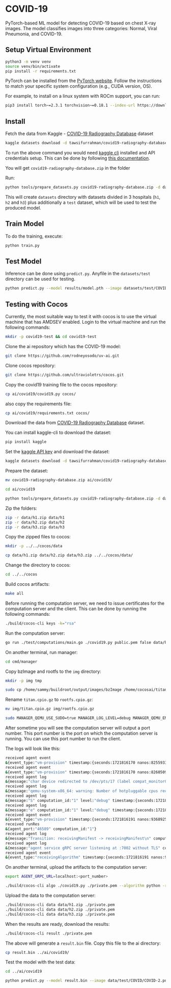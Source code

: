 # COVID-19

PyTorch-based ML model for detecting COVID-19 based on chest X-ray images. The model classifies images into three categories: Normal, Viral Pneumonia, and COVID-19.

## Setup Virtual Environment

```bash
python3 -m venv venv
source venv/bin/activate
pip install -r requirements.txt
```

PyTorch can be installed from the [PyTorch website](https://pytorch.org/get-started/locally/). Follow the instructions to match your specific system configuration (e.g., CUDA version, OS).

For example, to install on a linux system with ROCm support, you can run:

```bash
pip3 install torch~=2.3.1 torchvision~=0.18.1 --index-url https://download.pytorch.org/whl/rocm6.0
```

## Install

Fetch the data from Kaggle - [COVID-19 Radiography Database](https://www.kaggle.com/datasets/tawsifurrahman/covid19-radiography-database) dataset

```bash
kaggle datasets download -d tawsifurrahman/covid19-radiography-database
```

To run the above command you would need [kaggle cli](https://github.com/Kaggle/kaggle-api) installed and API credentials setup. This can be done by following [this documentation](https://github.com/Kaggle/kaggle-api/blob/main/docs/README.md#kaggle-api).

You will get `covid19-radiography-database.zip` in the folder

Run:

```bash
python tools/prepare_datasets.py covid19-radiography-database.zip -d datasets
```

This will create `datasets` directory with datasets divided in 3 hospitals (`h1`, `h2` and `h3`) plus additionally a `test` dataset, which will be used to test the produced model.

## Train Model

To do the training, execute:

```bash
python train.py
```

## Test Model

Inference can be done using `predict.py`. Anyfile in the `datasets/test` directory can be used for testing.

```bash
python predict.py --model results/model.pth --image datasets/test/COVID/COVID-2.png
```

## Testing with Cocos

Currently, the most suitable way to test it with cocos is to use the virtual machine that has AMDSEV enabled. Login to the virtual machine and run the following commands:

```bash
mkdir -p covid19-test && cd covid19-test
```

Clone the ai repository which has the COVID-19 model:

```bash
git clone https://github.com/rodneyosodo/uv-ai.git
```

Clone cocos repository:

```bash
git clone https://github.com/ultravioletrs/cocos.git
```

Copy the covid19 training file to the cocos repository:

```bash
cp ai/covid19/covid19.py cocos/
```

also copy the requirements file:

```bash
cp ai/covid19/requirements.txt cocos/
```

Download the data from [COVID-19 Radiography Database](https://www.kaggle.com/datasets/tawsifurrahman/covid19-radiography-database) dataset.

You can install kaggle-cli to download the dataset:

```bash
pip install kaggle
```

Set the [kaggle API key](https://github.com/Kaggle/kaggle-api/blob/main/docs/README.md#api-credentials) and download the dataset:

```bash
kaggle datasets download -d tawsifurrahman/covid19-radiography-database
```

Prepare the dataset:

```bash
mv covid19-radiography-database.zip ai/covid19/
```

```bash
cd ai/covid19
```

```bash
python tools/prepare_datasets.py covid19-radiography-database.zip -d data
```

Zip the folders:

```bash
zip -r data/h1.zip data/h1
zip -r data/h2.zip data/h2
zip -r data/h3.zip data/h3
```

Copy the zipped files to cocos:

```bash
mkdir -p ../../cocos/data
```

```bash
cp data/h1.zip data/h2.zip data/h3.zip ../../cocos/data/
```

Change the directory to cocos:

```bash
cd ../../cocos
```

Build cocos artifacts:

```bash
make all
```

Before running the computation server, we need to issue certificates for the computation server and the client. This can be done by running the following commands:

```bash
./build/cocos-cli keys -k="rsa"
```

Run the computation server:

```bash
go run ./test/computations/main.go ./covid19.py public.pem false data/h1.zip data/h2.zip data/h3.zip
```

On another terminal, run manager:

```bash
cd cmd/manager
```

Copy bzImage and rootfs to the `img` directory:

```bash
mkdir -p img tmp
```

```bash
sudo cp /home/sammy/buildroot/output/images/bzImage /home/cocosai/titan/titan.cpio.gz img/
```

Rename `titan.cpio.gz` to `rootfs.cpio.gz`:

```bash
mv img/titan.cpio.gz img/rootfs.cpio.gz
```

```bash
sudo MANAGER_QEMU_USE_SUDO=true MANAGER_LOG_LEVEL=debug MANAGER_QEMU_ENABLE_SEV=false MANAGER_QEMU_ENABLE_SEV_SNP=true MANAGER_QEMU_SEV_CBITPOS=51 MANAGER_QEMU_KERNEL_HASH=true MANAGER_QEMU_CPU=EPYC-v4 MANAGER_QEMU_OVMF_CODE_FILE=/home/cocosai/danko/AMDSEV/ovmf/Build/AmdSev/DEBUG_GCC5/FV/OVMF.fd MANAGER_QEMU_BIN_PATH=/home/cocosai/danko/AMDSEV/usr/local/bin/qemu-system-x86_64 MANAGER_GRPC_URL=localhost:7001 MANAGER_QEMU_MEMORY_SIZE=25G go run main.go
```

After sometime you will see the computation server will output a port number. This port number is the port on which the computation server is running. You can use this port number to run the client.

The logs will look like this:

```bash
received agent event
&{event_type:"vm-provision" timestamp:{seconds:1721816170 nanos:825593350} computation_id:"1" originator:"manager" status:"starting"}
received agent event
&{event_type:"vm-provision" timestamp:{seconds:1721816170 nanos:826050932} computation_id:"1" originator:"manager" status:"in-progress"}
received agent log
&{message:"char device redirected to /dev/pts/17 (label compat_monitor0)\n" computation_id:"1" level:"debug" timestamp:{seconds:1721816170 nanos:927805046}}
received agent log
&{message:"qemu-system-x86_64: warning: Number of hotpluggable cpus requested (64) exceeds the recommended cpus supported by KVM (24)\n" computation_id:"1" level:"error" timestamp:{seconds:1721816170 nanos:953823551}}
received agent log
&{message:"S" computation_id:"1" level:"debug" timestamp:{seconds:1721816172 nanos:583261451}}
received agent log
&{message:"e" computation_id:"1" level:"debug" timestamp:{seconds:1721816172 nanos:583288633}}
received agent event
&{event_type:"vm-provision" timestamp:{seconds:1721816191 nanos:936892540} computation_id:"1" originator:"manager" status:"complete"}
received runRes
&{agent_port:"46589" computation_id:"1"}
received agent log
&{message:"Transition: receivingManifest -> receivingManifest\n" computation_id:"1" level:"DEBUG" timestamp:{seconds:1721816191 nanos:933814929}}
received agent log
&{message:"agent service gRPC server listening at :7002 without TLS" computation_id:"1" level:"INFO" timestamp:{seconds:1721816191 nanos:934464476}}
received agent event
&{event_type:"receivingAlgorithm" timestamp:{seconds:1721816191 nanos:934190831} computation_id:"1" originator:"agent" status:"in-progress"}
```

On another terminal, upload the artifacts to the computation server:

```bash
export AGENT_GRPC_URL=localhost:<port_number>
```

```bash
./build/cocos-cli algo ./covid19.py ./private.pem --algorithm python -r ./requirements.txt --python-runtime python
```

Upload the data to the computation server:

```bash
./build/cocos-cli data data/h1.zip ./private.pem
./build/cocos-cli data data/h2.zip ./private.pem
./build/cocos-cli data data/h3.zip ./private.pem
```

When the results are ready, download the results:

```bash
./build/cocos-cli result ./private.pem
```

The above will generate a `result.bin` file. Copy this file to the ai directory:

```bash
cp result.bin ../ai/covid19/
```

Test the model with the test data:

```bash
cd ../ai/covid19
```

```bash
python predict.py --model result.bin --image data/test/COVID/COVID-2.png
```
